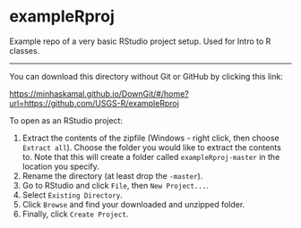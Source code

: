 # exampleRproj
Example repo of a very basic RStudio project setup. Used for Intro to R classes.

----

You can download this directory without Git or GitHub by clicking this link:

https://minhaskamal.github.io/DownGit/#/home?url=https://github.com/USGS-R/exampleRproj

To open as an RStudio project:

1. Extract the contents of the zipfile (Windows - right click, then choose `Extract all`). Choose the folder you would like to extract the contents to. Note that this will create a folder called `exampleRproj-master` in the location you specify.
1. Rename the directory (at least drop the `-master`). 
1. Go to RStudio and click `File`, then `New Project...`.
1. Select `Existing Directory`.
1. Click `Browse` and find your downloaded and unzipped folder.
1. Finally, click `Create Project`.
